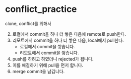 # conflict_practice
clone, conflict를 위해서

2. 로컬에서 commit을 하나 더 쌓은 다음에 remote로 push한다.
3. 리모트에서 commit을 하나 더 쌓은 다음, local에서 pull한다.
    - 로컬에서 commit을 쌓습니다.
    - 리모트에서 commit을 쌓습니다.
5. push를 하려고 하였더니 rejected가 됩니다.
6. 이를 해결하기 위해 pull을 먼저 합니다.
7. merge commit을 남깁니다.